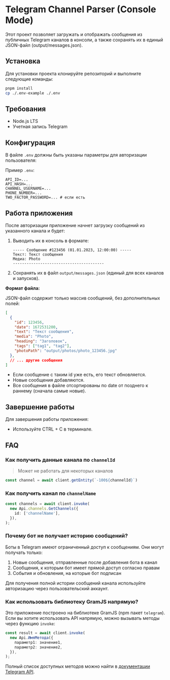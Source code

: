 # Telegram Channel Parser (Console Mode)

Этот проект позволяет загружать и отображать сообщения из публичных Telegram каналов в консоли, а также сохранять их в единый JSON-файл (output/messages.json).

## Установка

Для установки проекта клонируйте репозиторий и выполните следующие команды:

```bash
pnpm install
cp ./.env-example ./.env
```

## Требования

- Node.js LTS
- Учетная запись Telegram

## Конфигурация

В файле `.env` должны быть указаны параметры для авторизации пользователя:

Пример `.env`:
```
API_ID=...
API_HASH=...
CHANNEL_USERNAME=...
PHONE_NUMBER=...
TWO_FACTOR_PASSWORD=... # если есть
```

## Работа приложения

После авторизации приложение начнет загрузку сообщений из указанного канала и будет:
1. Выводить их в консоль в формате:
   ```
   ----- Сообщение #123456 (01.01.2023, 12:00:00) -----
   Текст: Текст сообщения
   Медиа: Photo
   ----------------------------------------
   ```
2. Сохранять их в файл `output/messages.json` (единый для всех каналов и запусков).

**Формат файла:**

JSON-файл содержит только массив сообщений, без дополнительных полей:
```json
[
  {
    "id": 123456,
    "date": 1672531200,
    "text": "Текст сообщения",
    "media": "Photo",
    "heading": "Заголовок",
    "tags": ["tag1", "tag2"],
    "photoPath": "output/photos/photo_123456.jpg"
  },
  // ... другие сообщения
]
```
- Если сообщение с таким id уже есть, его текст обновляется.
- Новые сообщения добавляются.
- Все сообщения в файле отсортированы по date от позднего к раннему (сначала самые новые).

## Завершение работы

Для завершения работы приложения:
- Используйте CTRL + C в терминале.

## FAQ

### Как получить данные канала по `channelId`

> Может не работать для некоторых каналов

```typescript
const channel = await client.getEntity(`-100${channelId}`)
```

### Как получить канал по `channelName`

```typescript
const channels = await client.invoke(
  new Api.channels.GetChannels({
    id: ['channelName'],
  }),
);
```

### Почему бот не получает историю сообщений?

Боты в Telegram имеют ограниченный доступ к сообщениям. Они могут получать только:
1. Новые сообщения, отправленные после добавления бота в канал
2. Сообщения, к которым бот имеет прямой доступ согласно правам
3. События и обновления, на которые бот подписан

Для получения полной истории сообщений канала используйте авторизацию через пользовательский аккаунт.

### Как использовать библиотеку GramJS напрямую?

Это приложение построено на библиотеке GramJS (npm пакет `telegram`). Если вы хотите использовать API напрямую, можно вызывать методы через функцию `invoke`:

```typescript
const result = await client.invoke(
  new Api.ИмяМетода({
    параметр1: значение1,
    параметр2: значение2,
  }),
);
```

Полный список доступных методов можно найти в [документации Telegram API](https://core.telegram.org/methods).
